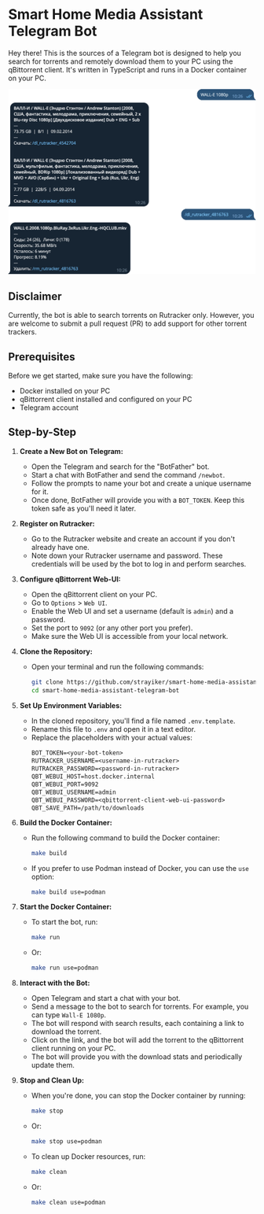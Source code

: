 # Smart Home Media Assistant Telegram Bot

Hey there! This is the sources of a Telegram bot is designed to help you search for torrents and remotely download them to your PC using the qBittorrent client. It's written in TypeScript and runs in a Docker container on your PC.

![alt text](./static/image.webp)

## Disclaimer

Currently, the bot is able to search torrents on Rutracker only. However, you are welcome to submit a pull request (PR) to add support for other torrent trackers.

## Prerequisites

Before we get started, make sure you have the following:

- Docker installed on your PC
- qBittorrent client installed and configured on your PC
- Telegram account

## Step-by-Step

1. **Create a New Bot on Telegram:**

   - Open the Telegram and search for the "BotFather" bot.
   - Start a chat with BotFather and send the command `/newbot`.
   - Follow the prompts to name your bot and create a unique username for it.
   - Once done, BotFather will provide you with a `BOT_TOKEN`. Keep this token safe as you'll need it later.

2. **Register on Rutracker:**

   - Go to the Rutracker website and create an account if you don't already have one.
   - Note down your Rutracker username and password. These credentials will be used by the bot to log in and perform searches.

3. **Configure qBittorrent Web-UI:**

   - Open the qBittorrent client on your PC.
   - Go to `Options` > `Web UI`.
   - Enable the Web UI and set a username (default is `admin`) and a password.
   - Set the port to `9092` (or any other port you prefer).
   - Make sure the Web UI is accessible from your local network.

4. **Clone the Repository:**

   - Open your terminal and run the following commands:
     ```bash
     git clone https://github.com/strayiker/smart-home-media-assistant-telegram-bot.git
     cd smart-home-media-assistant-telegram-bot
     ```

5. **Set Up Environment Variables:**

   - In the cloned repository, you'll find a file named `.env.template`.
   - Rename this file to `.env` and open it in a text editor.
   - Replace the placeholders with your actual values:
     ```
     BOT_TOKEN=<your-bot-token>
     RUTRACKER_USERNAME=<username-in-rutracker>
     RUTRACKER_PASSWORD=<password-in-rutracker>
     QBT_WEBUI_HOST=host.docker.internal
     QBT_WEBUI_PORT=9092
     QBT_WEBUI_USERNAME=admin
     QBT_WEBUI_PASSWORD=<qbittorrent-client-web-ui-password>
     QBT_SAVE_PATH=/path/to/downloads
     ```

6. **Build the Docker Container:**

   - Run the following command to build the Docker container:

     ```bash
     make build
     ```

   - If you prefer to use Podman instead of Docker, you can use the `use` option:
     ```bash
     make build use=podman
     ```

7. **Start the Docker Container:**

   - To start the bot, run:
     ```bash
     make run
     ```
   - Or:
     ```bash
     make run use=podman
     ```

8. **Interact with the Bot:**

   - Open Telegram and start a chat with your bot.
   - Send a message to the bot to search for torrents. For example, you can type `Wall-E 1080p`.
   - The bot will respond with search results, each containing a link to download the torrent.
   - Click on the link, and the bot will add the torrent to the qBittorrent client running on your PC.
   - The bot will provide you with the download stats and periodically update them.

9. **Stop and Clean Up:**
   - When you're done, you can stop the Docker container by running:
     ```bash
     make stop
     ```
   - Or:
     ```bash
     make stop use=podman
     ```
   - To clean up Docker resources, run:
     ```bash
     make clean
     ```
   - Or:
     ```bash
     make clean use=podman
     ```
